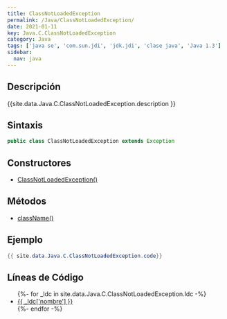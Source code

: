```yaml
---
title: ClassNotLoadedException
permalink: /Java/ClassNotLoadedException/
date: 2021-01-11
key: Java.C.ClassNotLoadedException
category: Java
tags: ['java se', 'com.sun.jdi', 'jdk.jdi', 'clase java', 'Java 1.3']
sidebar: 
  nav: java
---
```


## Descripción
{{site.data.Java.C.ClassNotLoadedException.description }}

## Sintaxis
~~~java
public class ClassNotLoadedException extends Exception
~~~

## Constructores
* [ClassNotLoadedException()](/Java/ClassNotLoadedException/ClassNotLoadedException/)

## Métodos
* [className()](/Java/ClassNotLoadedException/className)

## Ejemplo
~~~java
{{ site.data.Java.C.ClassNotLoadedException.code}}
~~~

## Líneas de Código
<ul>
{%- for _ldc in site.data.Java.C.ClassNotLoadedException.ldc -%}
   <li>
       <a href="{{_ldc['url'] }}">{{ _ldc['nombre'] }}</a>
   </li>
{%- endfor -%}
</ul>
